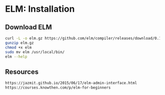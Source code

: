 # ELM: Installation
## Download ELM
```bash
curl -L -o elm.gz https://github.com/elm/compiler/releases/download/0.19.1/binary-for-linux-64-bit.gz
gunzip elm.gz
chmod +x elm
sudo mv elm /usr/local/bin/
elm --help
```
## Resources
```html
https://jazmit.github.io/2015/06/17/elm-admin-interface.html
https://courses.knowthen.com/p/elm-for-beginners
```
